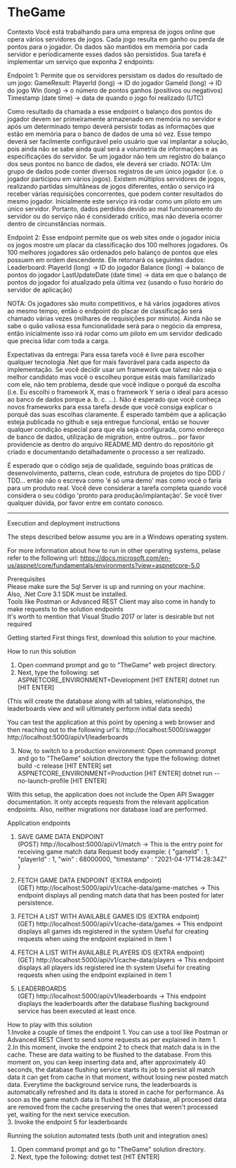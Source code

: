 # TheGame

Contexto
Você está trabalhando para uma empresa de jogos online que opera vários servidores de jogos. Cada jogo resulta em ganho ou perda de pontos
para o jogador.
Os dados são mantidos em memória por cada servidor e periodicamente esses dados são persistidos. Sua tarefa é implementar um serviço que
exponha 2 endpoints:

Endpoint 1:
Permite que os servidores persistam os dados do resultado de um jogo:
 GameResult: 
   PlayerId (long) -> ID do jogador
   GameId (long) -> ID do jogo 
   Win (long) -> o número de pontos ganhos (positivos ou negativos)
   Timestamp (date time) -> data de quando o jogo foi realizado (UTC)

Como resultado da chamada a esse endpoint o balanço dos pontos do jogador devem ser primeiramente armazenado em memória no servidor
e após um determinado tempo deverá persistir todas as informações que estão em memória para o banco de dados de uma só vez.
Esse tempo deverá ser facilmente configurável pelo usuário que vai implantar a solução, pois ainda não se sabe ainda qual será a 
volumetria de informações e as especificações do servidor. Se um jogador não tem um registro do balanço dos seus pontos no banco de dados,
ele deverá ser criado. NOTA: Um grupo de dados pode conter diversos registros de um único jogador (i.e. o jogador participou em vários
jogos).
Existem múltiplos servidores de jogos, realizando partidas simultâneas de jogos diferentes, então o serviço irá receber várias requisições
concorrentes, que podem conter resultados do mesmo jogador. Inicialmente este serviço irá rodar como um piloto em um único servidor.
Portanto, dados perdidos devido ao mal funcionamento do servidor ou do serviço não é considerado crítico, mas não deveria ocorrer dentro
de circunstâncias normais. 

Endpoint 2: 
Esse endpoint permite que os web sites onde o jogador inicia os jogos mostre um placar da classificação dos 100 melhores jogadores. Os
100 melhores jogadores são ordenados pelo balanço de pontos que eles possuem em ordem descendente.
Ele retornará os seguintes dados:
Leaderboard:
   PlayerId (long) -> ID do jogador
   Balance (long) -> balanço de pontos do jogador
   LastUpdateDate (date time) -> data em que o balanço de pontos do jogador foi atualizado pela última vez (usando o fuso horário do
   servidor de aplicação) 

NOTA:
Os jogadores são muito competitivos, e há vários jogadores ativos ao mesmo tempo, então o endpoint do placar de classificação será chamado
várias vezes (milhares de requisições por minuto). Ainda não se sabe o quão valiosa essa funcionalidade será para o negócio da empresa,
então inicialmente isso irá rodar como um piloto em um servidor dedicado que precisa lidar com toda a carga.

Expectativas da entrega:
Para essa tarefa você é livre para escolher qualquer tecnologia .Net que for mais favorável para cada aspecto da implementação.
Se você decidir usar um framework que talvez não seja o melhor candidato mas você o escolheu porque estás mais familiarizado com ele,
não tem problema, desde que você indique o porquê da escolha (i.e. Eu escolhi o framework X, mas o framework Y seria o ideal para
acesso ao banco de dados porque a. b. c. ...). Não é esperado que você conheça novos frameworks para essa tarefa desde que você consiga
explicar o porquê das suas escolhas claramente.
É esperado também que a aplicação esteja publicada no github e seja entregue funcional, então se houver qualquer condição especial para
que ela seja configurada, como endereço de banco de dados, utilização de migration, entre outros... por favor providencie as dentro do
arquivo README.MD dentro do repositório git criado e documentando detalhadamente o processo a ser realizado.

É esperado que o código seja de qualidade, seguindo boas práticas de desenvolvimento, patterns, clean code, estrutura de projetos do tipo
DDD / TDD... então não o escreva como 'é só uma demo' mas como você o faria para um produto real. Você deve considerar a tarefa completa
quando você considera o seu código 'pronto para produção/implantação'.
Se você tiver qualquer dúvida, por favor entre em contato conosco.

-----------------------------------------------------------------------------------------------------

Execution and deployment instructions

The steps described below assume you are in a Windows operating system.

For more information about how to run in other operating systems, pelase refer to the following url:
https://docs.microsoft.com/en-us/aspnet/core/fundamentals/environments?view=aspnetcore-5.0

Prerequisites<br/>
Please make sure the Sql Server is up and running on your machine.<br/>
Also, .Net Core 3.1 SDK must be installed.<br/>
Tools like Postman or Advanced REST Client may also come in handy to make requests to the solution endpoints<br/>
It's worth to mention that Visual Studio 2017 or later is desirable but not required<br/>

Getting started
First things first, download this solution to your machine.

How to run this solution
1. Open command prompt and go to "TheGame" web project directory.
2. Next, type the following:
   set ASPNETCORE_ENVIRONMENT=Development [HIT ENTER]
   dotnet run [HIT ENTER]

(This will create the database along with all tables, relationships, the leaderboards view and will ultimately perform initial data seeds)

You can test the application at this point by opening a web browser and then reaching out to the following url's:
http://localhost:5000/swagger
http://localhost:5000/api/v1/leaderboards

3. Now, to switch to a production environment:
Open command prompt and go to "TheGame" solution directory the type the following:
 dotnet build -c release [HIT ENTER]
 set ASPNETCORE_ENVIRONMENT=Production [HIT ENTER]
 dotnet run --no-launch-profile [HIT ENTER]

With this setup, the application does not include the Open API Swagger documentation.
It only accepts requests from the relevant application endpoints.
Also, neither migrations nor database load are performed.

Application endpoints
1. SAVE GAME DATA ENDPOINT<br/>
(POST) http://localhost:5000/api/v1/match -> This is the entry point for receiving game match data
Request body example:
{
    "gameId" : 1,
    "playerId" : 1,
    "win" : 68000000,
    "timestamp" : "2021-04-17T14:28:34Z"
}

2. FETCH GAME DATA ENDPOINT (EXTRA endpoint)<br/>
(GET)  http://localhost:5000/api/v1/cache-data/game-matches -> This endpoint displays all pending match data that has been posted for later persistence.

3. FETCH A LIST WITH AVAILABLE GAMES IDS (EXTRA endpoint)<br/>
(GET)  http://localhost:5000/api/v1/cache-data/games -> This endpoint displays all games ids registered in the system
Useful for creating requests when using the endpoint explained in item 1

4. FETCH A LIST WITH AVAILABLE PLAYERS IDS  (EXTRA endpoint)<br/>
(GET)  http://localhost:5000/api/v1/cache-data/players -> This endpoint displays all players ids registered ine th system
Useful for creating requests when using the endpoint explained in item 1

5. LEADERBOARDS<br/>
(GET)  http://localhost:5000/api/v1/leaderboards -> This endpoint displays the leaderboards after the database flushing background service
has been executed at least once.

How to play with this solution<br/>
1.Invoke a couple of times the endpoint 1. You can use a tool like Postman or Advanced REST Client to send some requests as per explained in item 1.<br/>
2.In this moment, invoke the endpoint 2 to check that match data is in the cache. These are data waiting to be flushed to the database.
From this moment on, you can keep inserting data and, after approximately 40 seconds, the database flushing service starts its job to persist all match data
it can get from cache in that moment, without losing new posted match data.
Everytime the background service runs, the leaderboards is automatically refreshed and its data is stored in cache for performance.
As soon as the game match data is flushed to the database, all processed data are removed from the cache preserving the ones that weren't processed yet,
waiting for the next service execution.<br/>
3. Invoke the endpoint 5 for leaderboards

Running the solution automated tests (both unit and integration ones)
1. Open command prompt and go to "TheGame" solution directory.
2. Next, type the following:
   dotnet test [HIT ENTER]
